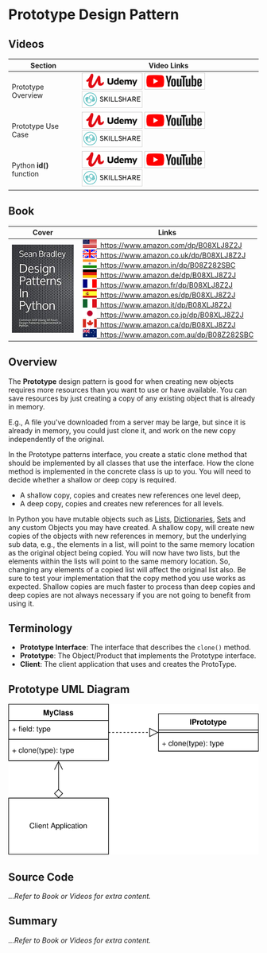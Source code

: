 # Prototype Design Pattern

## Videos

Section | Video Links
-|-
Prototype Overview | <a id="udemyVideoLink" href="https://www.udemy.com/course/design-patterns-in-python/learn/lecture/16396926/?referralCode=7493DBBBF97FF2B0D24D" target="_blank" title="Prototype Overview"><img src="/img/udemy_btn_sm.gif" alt="Prototype Overview"/></a>&nbsp;<a id="ytVideoLink" href="https://youtu.be/2tFv9Rf2XGg&list=PLKWUX7aMnlEJzRvCXnwFEdk_WJDNjMDOo" target="_blank" title="Prototype Overview"><img src="/img/yt_btn_sm.gif" alt="Prototype Overview"/></a>&nbsp;<a id="skillShareVideoLink" href="https://skl.sh/34SM2Xg" target="_blank" title="Prototype Overview"><img src="/img/skillshare_btn_sm.gif" alt="Prototype Overview"/></a>
Prototype Use Case | <a id="udemyVideoLink" href="https://www.udemy.com/course/design-patterns-in-python/learn/lecture/25362134/?referralCode=7493DBBBF97FF2B0D24D" target="_blank" title="Prototype Use Case"><img src="/img/udemy_btn_sm.gif" alt="Prototype Use Case"/></a>&nbsp;<a id="ytVideoLink" href="https://youtu.be/kiMgCLXckU0&list=PLKWUX7aMnlEJzRvCXnwFEdk_WJDNjMDOo" target="_blank" title="Prototype Use Case"><img src="/img/yt_btn_sm.gif" alt="Prototype Use Case"/></a>&nbsp;<a id="skillShareVideoLink" href="https://skl.sh/34SM2Xg" target="_blank" title="Prototype Use Case"><img src="/img/skillshare_btn_sm.gif" alt="Prototype Use Case"/></a>
Python **id()** function | <a id="udemyVideoLink" href="https://www.udemy.com/course/design-patterns-in-python/learn/lecture/25362172/?referralCode=7493DBBBF97FF2B0D24D" target="_blank" title="python id function"><img src="/img/udemy_btn_sm.gif" alt="python id function"/></a>&nbsp;<a id="ytVideoLink" href="https://youtu.be/tgbGqu3OQD8&list=PLKWUX7aMnlEJzRvCXnwFEdk_WJDNjMDOo" target="_blank" title="python id function"><img src="/img/yt_btn_sm.gif" alt="python id function"/></a>&nbsp;<a id="skillShareVideoLink" href="https://skl.sh/34SM2Xg" target="_blank" title="python id function"><img src="/img/skillshare_btn_sm.gif" alt="python id function"/></a>

## Book 

Cover | Links
-|-
![Design Patterns In Python (ASIN : B08XLJ8Z2J)](/img/design_patterns_in_python_book_125x178.jpg) | &nbsp;<a href="https://www.amazon.com/dp/B08XLJ8Z2J"><img src="/img/flag_us.gif">&nbsp; https://www.amazon.com/dp/B08XLJ8Z2J</a><br/>&nbsp;<a href="https://www.amazon.co.uk/dp/B08XLJ8Z2J"><img src="/img/flag_uk.gif">&nbsp; https://www.amazon.co.uk/dp/B08XLJ8Z2J</a><br/>&nbsp;<a href="https://www.amazon.in/dp/B08Z282SBC"><img src="/img/flag_in.gif">&nbsp; https://www.amazon.in/dp/B08Z282SBC</a><br/>&nbsp;<a href="https://www.amazon.de/dp/B08XLJ8Z2J"><img src="/img/flag_de.gif">&nbsp; https://www.amazon.de/dp/B08XLJ8Z2J</a><br/>&nbsp;<a href="https://www.amazon.fr/dp/B08XLJ8Z2J"><img src="/img/flag_fr.gif">&nbsp; https://www.amazon.fr/dp/B08XLJ8Z2J</a><br/>&nbsp;<a href="https://www.amazon.es/dp/B08XLJ8Z2J"><img src="/img/flag_es.gif">&nbsp; https://www.amazon.es/dp/B08XLJ8Z2J</a><br/>&nbsp;<a href="https://www.amazon.it/dp/B08XLJ8Z2J"><img src="/img/flag_it.gif">&nbsp; https://www.amazon.it/dp/B08XLJ8Z2J</a><br/>&nbsp;<a href="https://www.amazon.co.jp/dp/B08XLJ8Z2J"><img src="/img/flag_jp.gif">&nbsp; https://www.amazon.co.jp/dp/B08XLJ8Z2J</a><br/>&nbsp;<a href="https://www.amazon.ca/dp/B08XLJ8Z2J"><img src="/img/flag_ca.gif">&nbsp; https://www.amazon.ca/dp/B08XLJ8Z2J</a><br/>&nbsp;<a href="https://www.amazon.com.au/dp/B08Z282SBC"><img src="/img/flag_au.gif">&nbsp; https://www.amazon.com.au/dp/B08Z282SBC</a>

## Overview

The **Prototype** design pattern is good for when creating new objects requires more resources than you want to use or have available. You can save resources by just creating a copy of any existing object that is already in memory.

E.g., A file you've downloaded from a server may be large, but since it is already in memory, you could just clone it, and work on the new copy independently of the original.

In the Prototype patterns interface, you create a static clone method that should be implemented by all classes that use the interface.
How the clone method is implemented in the concrete class is up to you.
You will need to decide whether a shallow or deep copy is required.

* A shallow copy, copies and creates new references one level deep, 
* A deep copy, copies and creates new references for all levels.

In Python you have mutable objects such as [Lists](/builder#python-list), [Dictionaries](/singleton#python-dictionary), [Sets](/observer#python-set) and any custom Objects you may have created. A shallow copy, will create new copies of the objects with new references in memory, but the underlying sub data, e.g., the elements in a list, will point to the same memory location as the original object being copied. You will now have two lists, but the elements within the lists will point to the same memory location. So, changing any elements of a copied list will affect the original list also. Be sure to test your implementation that the copy method you use works as expected. Shallow copies are much faster to process than deep copies and deep copies are not always necessary if you are not going to benefit from using it.

## Terminology

* **Prototype Interface**: The interface that describes the `clone()` method.
* **Prototype**: The Object/Product that implements the Prototype interface.
* **Client**: The client application that uses and creates the ProtoType.

## Prototype UML Diagram

![Prototype UML Diagram](/img/prototype_concept.svg)

## Source Code

*...Refer to Book or Videos for extra content.*

## Summary

*...Refer to Book or Videos for extra content.*